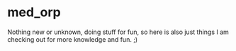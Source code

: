 # med_orp
Nothing new or unknown, doing stuff for fun, so here is also just things I am checking out for more knowledge and fun. ;)
